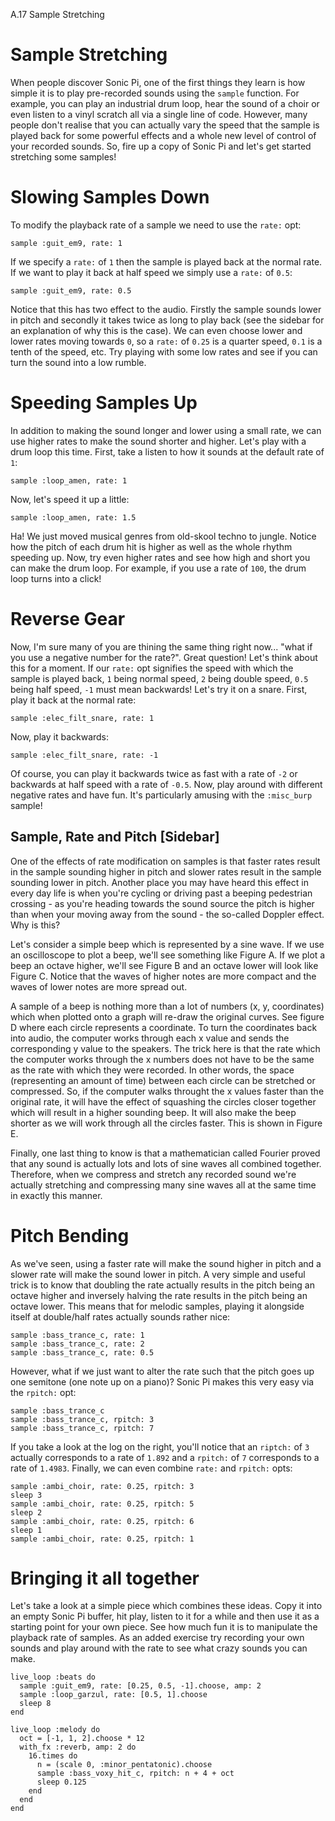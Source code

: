 A.17 Sample Stretching

# Sample Stretching

When people discover Sonic Pi, one of the first things they learn is how
simple it is to play pre-recorded sounds using the `sample`
function. For example, you can play an industrial drum loop, hear the
sound of a choir or even listen to a vinyl scratch all via a single line
of code. However, many people don't realise that you can actually vary
the speed that the sample is played back for some powerful effects and a
whole new level of control of your recorded sounds. So, fire up a copy of
Sonic Pi and let's get started stretching some samples!

# Slowing Samples Down

To modify the playback rate of a sample we need to use the `rate:` opt:

    sample :guit_em9, rate: 1
    
If we specify a `rate:` of `1` then the sample is played back at the
normal rate. If we want to play it back at half speed we simply
use a `rate:` of `0.5`:


    sample :guit_em9, rate: 0.5
    
Notice that this has two effect to the audio. Firstly the sample sounds
lower in pitch and secondly it takes twice as long to play back (see the
sidebar for an explanation of why this is the case). We can even choose
lower and lower rates moving towards `0`, so a `rate:` of `0.25` is a
quarter speed, `0.1` is a tenth of the speed, etc. Try playing with some
low rates and see if you can turn the sound into a low rumble.

# Speeding Samples Up

In addition to making the sound longer and lower using a small rate, we
can use higher rates to make the sound shorter and higher. Let's play
with a drum loop this time. First, take a listen to how it sounds at the
default rate of `1`:

    sample :loop_amen, rate: 1


Now, let's speed it up a little:

    sample :loop_amen, rate: 1.5
    
Ha! We just moved musical genres from old-skool techno to jungle. Notice
how the pitch of each drum hit is higher as well as the whole rhythm
speeding up. Now, try even higher rates and see how high and short you
can make the drum loop. For example, if you use a rate of `100`, the
drum loop turns into a click!

# Reverse Gear

Now, I'm sure many of you are thining the same thing right now... "what
if you use a negative number for the rate?". Great question! Let's think
about this for a moment. If our `rate:` opt signifies the speed with
which the sample is played back, `1` being normal speed, `2` being
double speed, `0.5` being half speed, `-1` must mean backwards! Let's
try it on a snare. First, play it back at the normal rate:

    sample :elec_filt_snare, rate: 1
    
Now, play it backwards:    

    sample :elec_filt_snare, rate: -1
    
Of course, you can play it backwards twice as fast with a rate of `-2`
or backwards at half speed with a rate of `-0.5`. Now, play around with
different negative rates and have fun. It's particularly amusing with
the `:misc_burp` sample!


## Sample, Rate and Pitch [Sidebar]

One of the effects of rate modification on samples is that faster rates
result in the sample sounding higher in pitch and slower rates result in
the sample sounding lower in pitch. Another place you may
have heard this effect in every day life is when you're cycling or
driving past a beeping pedestrian crossing - as you're heading towards
the sound source the pitch is higher than when your moving away from the
sound - the so-called Doppler effect. Why is this?

Let's consider a simple beep which is represented by a sine wave. If we
use an oscilloscope to plot a beep, we'll see something like Figure A.
If we plot a beep an octave higher, we'll see Figure B and an octave
lower will look like Figure C. Notice that the waves of higher notes are
more compact and the waves of lower notes are more spread out. 

A sample of a beep is nothing more than a lot of numbers (x, y,
coordinates) which when plotted onto a graph will re-draw the original
curves. See figure D where each circle represents a coordinate. To turn
the coordinates back into audio, the computer works through each x value
and sends the corresponding y value to the speakers. The trick here is
that the rate which the computer works through the x numbers does not
have to be the same as the rate with which they were recorded. In other
words, the space (representing an amount of time) between each circle
can be stretched or compressed. So, if the computer walks throught the x
values faster than the original rate, it will have the effect of
squashing the circles closer together which will result in a higher
sounding beep. It will also make the beep shorter as we will work
through all the circles faster. This is shown in Figure E.

Finally, one last thing to know is that a mathematician called Fourier
proved that any sound is actually lots and lots of sine waves all
combined together. Therefore, when we compress and stretch any recorded
sound we're actually stretching and compressing many sine waves all at
the same time in exactly this manner.

# Pitch Bending

As we've seen, using a faster rate will make the sound higher in pitch
and a slower rate will make the sound lower in pitch. A very simple and
useful trick is to know that doubling the rate actually results in the
pitch being an octave higher and inversely halving the rate results in
the pitch being an octave lower. This means that for melodic samples,
playing it alongside itself at double/half rates actually sounds rather
nice:

    sample :bass_trance_c, rate: 1
    sample :bass_trance_c, rate: 2
    sample :bass_trance_c, rate: 0.5
    
However, what if we just want to alter the rate such that the pitch goes
up one semitone (one note up on a piano)? Sonic Pi makes this very easy
via the `rpitch:` opt:

    sample :bass_trance_c
    sample :bass_trance_c, rpitch: 3
    sample :bass_trance_c, rpitch: 7
    
If you take a look at the log on the right, you'll notice that an
`riptch:` of `3` actually corresponds to a rate of `1.892` and a
`rpitch:` of `7` corresponds to a rate of `1.4983`. Finally, we can even
combine `rate:` and `rpitch:` opts:

    sample :ambi_choir, rate: 0.25, rpitch: 3
    sleep 3
    sample :ambi_choir, rate: 0.25, rpitch: 5
    sleep 2
    sample :ambi_choir, rate: 0.25, rpitch: 6
    sleep 1
    sample :ambi_choir, rate: 0.25, rpitch: 1
    

# Bringing it all together    

Let's take a look at a simple piece which combines these ideas. Copy it
into an empty Sonic Pi buffer, hit play, listen to it for a while and
then use it as a starting point for your own piece. See how much fun it
is to manipulate the playback rate of samples. As an added exercise try
recording your own sounds and play around with the rate to see what
crazy sounds you can make.

    live_loop :beats do
      sample :guit_em9, rate: [0.25, 0.5, -1].choose, amp: 2
      sample :loop_garzul, rate: [0.5, 1].choose
      sleep 8
    end
     
    live_loop :melody do
      oct = [-1, 1, 2].choose * 12
      with_fx :reverb, amp: 2 do
        16.times do
          n = (scale 0, :minor_pentatonic).choose
          sample :bass_voxy_hit_c, rpitch: n + 4 + oct
          sleep 0.125
        end
      end
    end







